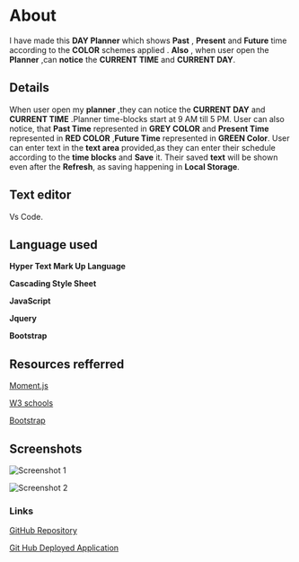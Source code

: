 
 # About 

I have made this **DAY Planner** which shows **Past** , **Present** and
**Future** time according to the **COLOR** schemes applied
. **Also** , when user open the  **Planner** ,can **notice** 
the **CURRENT TIME** and **CURRENT DAY**.



## Details

When user open my **planner** ,they can notice the
**CURRENT DAY**  and **CURRENT TIME** .Planner time-blocks
start at 9 AM till 5 PM. User can also notice, that **Past Time** represented in
**GREY COLOR** and **Present Time** represented in **RED COLOR** ,**Future Time** represented in **GREEN Color**. User can enter text in the **text area** provided,as they can enter their schedule according to the **time blocks** and **Save** it.
Their saved **text** will be shown even after the **Refresh**, as saving happening
in **Local Storage**.

## Text editor
Vs Code.

## Language used
**Hyper Text Mark Up Language**

**Cascading Style Sheet**

**JavaScript**

**Jquery**

**Bootstrap**




## Resources refferred 
[Moment.js](https://momentjs.com/)

[W3 schools](https://www.w3schools.com/jsref/jsref_gethours.asp)

[Bootstrap](https://getbootstrap.com/docs/4.0/components/input-group/)

## Screenshots
![Screenshot 1]()

![Screenshot 2]()





### Links
[GitHub Repository](https://github.com/nehreetkaur/Dayplannerhmk5)

[Git Hub Deployed Application](https://nehreetkaur.github.io/Dayplannerhmk5/)